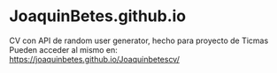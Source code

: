 # JoaquinBetes.github.io
CV con API de random user generator, hecho para proyecto de Ticmas
Pueden acceder al mismo en: https://joaquinbetes.github.io/Joaquinbetescv/
